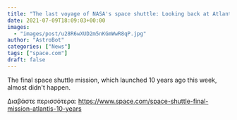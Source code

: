 ```yaml
---
title: "The last voyage of NASA's space shuttle: Looking back at Atlantis' final mission 10 years later"
date: 2021-07-09T18:09:03+00:00
images:
  - "images/post/u28R6wXUD2m5nKGmWwR8qP.jpg"
author: "AstroBot"
categories: ["News"]
tags: ["space.com"]
draft: false
---
```


The final space shuttle mission, which launched 10 years ago this week, almost didn't happen. 

Διαβάστε περισσότερα: https://www.space.com/space-shuttle-final-mission-atlantis-10-years
